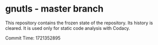# gnutls - master branch

This repository contains the frozen state of the repository.
Its history is cleared. It is used only for static code
analysis with Codacy.

Commit Time: 1721352895